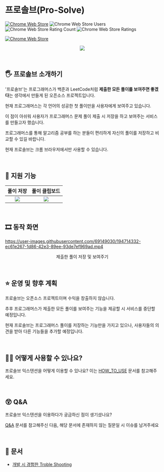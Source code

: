 # 프로솔브(Pro-Solve)

[![Chrome Web Store](https://img.shields.io/chrome-web-store/v/pjffalefhahlellpckbbiehmbljjhihl)](https://chrome.google.com/webstore/detail/%ED%94%84%EB%A1%9C%EC%86%94%EB%B8%8Cpro-solve/pjffalefhahlellpckbbiehmbljjhihl) 
![Chrome Web Store Users](https://img.shields.io/chrome-web-store/users/pjffalefhahlellpckbbiehmbljjhihl?label=users%40chrome) 
![Chrome Web Store Rating Count](https://img.shields.io/chrome-web-store/rating-count/pjffalefhahlellpckbbiehmbljjhihl) 
![Chrome Web Store Ratings](https://img.shields.io/chrome-web-store/rating/pjffalefhahlellpckbbiehmbljjhihl) 

[![Chrome Web Store](https://storage.googleapis.com/chrome-gcs-uploader.appspot.com/image/WlD8wC6g8khYWPJUsQceQkhXSlv1/UV4C4ybeBTsZt43U4xis.png)](https://chrome.google.com/webstore/detail/%ED%94%84%EB%A1%9C%EC%86%94%EB%B8%8Cpro-solve/pjffalefhahlellpckbbiehmbljjhihl/related?hl=ko)

<p align="center">
  <img src="https://imgur.com/ErchPSX.png">
</p>

<br />


## 🖐 프로솔브 소개하기


'프로솔브'는 프로그래머스가 백준과 LeetCode처럼 **제출한 모든 풀이를 보여주면 좋겠다**는 생각에서 만들게 된 오픈소스 프로젝트입니다.

현재 프로그래머스는 각 언어의 성공한 첫 풀이만을 사용자에게 보여주고 있습니다.

이 점이 아쉬워 사용자가 프로그래머스 문제 풀이 제출 시 저장을 하고 보여주는 서비스를 만들고자 했습니다.

프로그래머스를 통해 알고리즘 공부를 하는 분들이 편리하게 자신의 풀이를 저장하고 비교할 수 있길 바랍니다.

현재 프로솔브는 크롬 브라우저에서만 사용할 수 있습니다.

<br />

## 🎈 지원 기능

|                    **풀이 저장**                     |                      **풀이 클립보드**                      |
| :----------------------------------------------------: | :-------------------------------------------------------: |
|   <img src="https://imgur.com/pUFGw2U.png">         | <img src="https://imgur.com/DXv3A8N.png"> |

<br />

## 🎞 동작 화면

https://user-images.githubusercontent.com/69149030/194714332-ec61e267-1d86-42e3-89ee-93de7ef969ad.mp4
<p align="center">제출한 풀이 저장 및 보여주기</p>

<br />

## ⭐ 운영 및 향후 계획

프로솔브는 오픈소스 프로젝트이며 수익을 창출하지 않습니다.

추후 프로그래머스가 제출한 모든 풀이를 보여주는 기능을 제공할 시 서비스를 중단할 예정입니다.

현재 프로솔브는 프로그래머스 풀이를 저장하는 기능만을 가지고 있으나, 사용자들의 의견을 받아 다른 기능들을 추가할 예정입니다.

<br />

## 🙋‍♀️ 어떻게 사용할 수 있나요?

프로솔브 익스텐션을 어떻게 이용할 수 있나요? 이는 [HOW_TO_USE](https://github.com/dev-redo/pro-solve/blob/main/HOW_TO_USE.md) 문서를 참고해주세요.

<br />

## 😲 Q&A
프로솔브 익스텐션을 이용하다가 궁금하신 점이 생기셨나요?

[Q&A](https://github.com/dev-redo/pro-solve/blob/main/Q&A.md) 문서를 참고해주신 다음, 해당 문서에 존재하지 않는 질문일 시 이슈를 남겨주세요

<br />

## 📜 문서

- [개발 시 경험한 Troble Shooting](https://github.com/dev-redo/pro-solve/blob/main/TroubleShooting.md)
